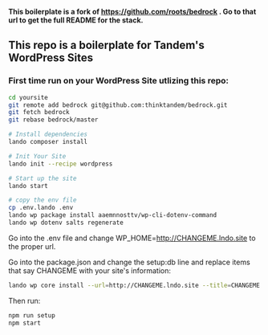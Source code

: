 **This boilerplate is a fork of https://github.com/roots/bedrock . Go to that url to get the full README for the stack.**

## This repo is a boilerplate for Tandem's WordPress Sites
### First time run on your WordPress Site utlizing this repo:

```bash
cd yoursite
git remote add bedrock git@github.com:thinktandem/bedrock.git
git fetch bedrock
git rebase bedrock/master

# Install dependencies
lando composer install

# Init Your Site
lando init --recipe wordpress

# Start up the site
lando start

# copy the env file
cp .env.lando .env
lando wp package install aaemnnosttv/wp-cli-dotenv-command
lando wp dotenv salts regenerate
```
Go into the .env file and change WP_HOME=http://CHANGEME.lndo.site to the proper url.

Go into the package.json and change the setup:db line and replace items that say CHANGEME with your site's information:

```bash
lando wp core install --url=http://CHANGEME.lndo.site --title=CHANGEME --admin_user=CHANGEME --admin_password=CHANGEME --admin_email=CHANGE@ME.com --skip-email```
```

Then run:

```bash
npm run setup
npm start
```


